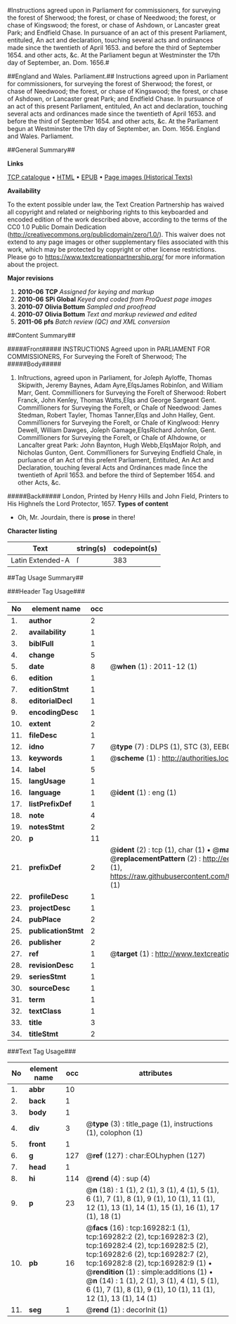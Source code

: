 #Instructions agreed upon in Parliament for commissioners, for surveying the forest of Sherwood; the forest, or chase of Needwood; the forest, or chase of Kingswood; the forest, or chase of Ashdown, or Lancaster great Park; and Endfield Chase. In pursuance of an act of this present Parliament, entituled, An act and declaration, touching several acts and ordinances made since the twentieth of April 1653. and before the third of September 1654. and other acts, &c. At the Parliament begun at Westminster the 17th day of September, an. Dom. 1656.#

##England and Wales. Parliament.##
Instructions agreed upon in Parliament for commissioners, for surveying the forest of Sherwood; the forest, or chase of Needwood; the forest, or chase of Kingswood; the forest, or chase of Ashdown, or Lancaster great Park; and Endfield Chase. In pursuance of an act of this present Parliament, entituled, An act and declaration, touching several acts and ordinances made since the twentieth of April 1653. and before the third of September 1654. and other acts, &c. At the Parliament begun at Westminster the 17th day of September, an. Dom. 1656.
England and Wales. Parliament.

##General Summary##

**Links**

[TCP catalogue](http://www.ota.ox.ac.uk/tcp/)  • 
[HTML](http://tei.it.ox.ac.uk/tcp/Texts-HTML/free/A82/A82838.html)  • 
[EPUB](http://tei.it.ox.ac.uk/tcp/Texts-EPUB/free/A82/A82838.epub) • 
[Page images (Historical Texts)](https://historicaltexts.jisc.ac.uk/eebo-99872174e)

**Availability**

To the extent possible under law, the Text Creation Partnership has waived all copyright and related or neighboring rights to this keyboarded and encoded edition of the work described above, according to the terms of the CC0 1.0 Public Domain Dedication (http://creativecommons.org/publicdomain/zero/1.0/). This waiver does not extend to any page images or other supplementary files associated with this work, which may be protected by copyright or other license restrictions. Please go to https://www.textcreationpartnership.org/ for more information about the project.

**Major revisions**

1. __2010-06__ __TCP__ *Assigned for keying and markup*
1. __2010-06__ __SPi Global__ *Keyed and coded from ProQuest page images*
1. __2010-07__ __Olivia Bottum__ *Sampled and proofread*
1. __2010-07__ __Olivia Bottum__ *Text and markup reviewed and edited*
1. __2011-06__ __pfs__ *Batch review (QC) and XML conversion*

##Content Summary##

#####Front#####
INSTRUCTIONS Agreed upon in PARLIAMENT FOR COMMISSIONERS, For Surveying the Foreſt of Sherwood; The 
#####Body#####

1. Inſtructions, agreed upon in Parliament, for Joſeph Ayloffe, Thomas Skipwith, Jeremy Baynes, Adam Ayre,EſqsJames Robinſon, and William Marr, Gent. Commiſſioners for Surveying the Foreſt of Sherwood: Robert Franck, John Kenſey, Thomas Watts,Eſqs and George Sargeant Gent. Commiſſioners for Surveying the Foreſt, or Chaſe of Needwood: James Stedman, Robert Tayler, Thomas Tanner,Eſqs and John Halſey, Gent. Commiſſioners for Surveying the Foreſt, or Chaſe of Kingſwood: Henry Dewell, William Dawges, Joſeph Gamage,EſqsRichard Johnſon, Gent. Commiſſioners for Surveying the Foreſt, or Chaſe of Aſhdowne, or Lancaſter great Park: John Baynton, Hugh Webb,EſqsMajor Rolph, and Nicholas Gunton, Gent. Commiſſioners for Surveying Endfield Chaſe, in purſuance of an Act of this preſent Parliament, Entituled, An Act and Declaration, touching ſeveral Acts and Ordinances made ſince the twentieth of April 1653. and before the third of September 1654. and other Acts, &c.

#####Back#####
London, Printed by Henry Hills and John Field, Printers to His Highneſs the Lord Protector, 1657.
**Types of content**

  * Oh, Mr. Jourdain, there is **prose** in there!

**Character listing**


|Text|string(s)|codepoint(s)|
|---|---|---|
|Latin Extended-A|ſ|383|

##Tag Usage Summary##

###Header Tag Usage###

|No|element name|occ|attributes|
|---|---|---|---|
|1.|__author__|2||
|2.|__availability__|1||
|3.|__biblFull__|1||
|4.|__change__|5||
|5.|__date__|8| @__when__ (1) : 2011-12 (1)|
|6.|__edition__|1||
|7.|__editionStmt__|1||
|8.|__editorialDecl__|1||
|9.|__encodingDesc__|1||
|10.|__extent__|2||
|11.|__fileDesc__|1||
|12.|__idno__|7| @__type__ (7) : DLPS (1), STC (3), EEBO-CITATION (1), PROQUEST (1), VID (1)|
|13.|__keywords__|1| @__scheme__ (1) : http://authorities.loc.gov/ (1)|
|14.|__label__|5||
|15.|__langUsage__|1||
|16.|__language__|1| @__ident__ (1) : eng (1)|
|17.|__listPrefixDef__|1||
|18.|__note__|4||
|19.|__notesStmt__|2||
|20.|__p__|11||
|21.|__prefixDef__|2| @__ident__ (2) : tcp (1), char (1)  •  @__matchPattern__ (2) : ([0-9\-]+):([0-9IVX]+) (1), (.+) (1)  •  @__replacementPattern__ (2) : http://eebo.chadwyck.com/downloadtiff?vid=$1&page=$2 (1), https://raw.githubusercontent.com/textcreationpartnership/Texts/master/tcpchars.xml#$1 (1)|
|22.|__profileDesc__|1||
|23.|__projectDesc__|1||
|24.|__pubPlace__|2||
|25.|__publicationStmt__|2||
|26.|__publisher__|2||
|27.|__ref__|1| @__target__ (1) : http://www.textcreationpartnership.org/docs/. (1)|
|28.|__revisionDesc__|1||
|29.|__seriesStmt__|1||
|30.|__sourceDesc__|1||
|31.|__term__|1||
|32.|__textClass__|1||
|33.|__title__|3||
|34.|__titleStmt__|2||


###Text Tag Usage###

|No|element name|occ|attributes|
|---|---|---|---|
|1.|__abbr__|10||
|2.|__back__|1||
|3.|__body__|1||
|4.|__div__|3| @__type__ (3) : title_page (1), instructions (1), colophon (1)|
|5.|__front__|1||
|6.|__g__|127| @__ref__ (127) : char:EOLhyphen (127)|
|7.|__head__|1||
|8.|__hi__|114| @__rend__ (4) : sup (4)|
|9.|__p__|23| @__n__ (18) : 1 (1), 2 (1), 3 (1), 4 (1), 5 (1), 6 (1), 7 (1), 8 (1), 9 (1), 10 (1), 11 (1), 12 (1), 13 (1), 14 (1), 15 (1), 16 (1), 17 (1), 18 (1)|
|10.|__pb__|16| @__facs__ (16) : tcp:169282:1 (1), tcp:169282:2 (2), tcp:169282:3 (2), tcp:169282:4 (2), tcp:169282:5 (2), tcp:169282:6 (2), tcp:169282:7 (2), tcp:169282:8 (2), tcp:169282:9 (1)  •  @__rendition__ (1) : simple:additions (1)  •  @__n__ (14) : 1 (1), 2 (1), 3 (1), 4 (1), 5 (1), 6 (1), 7 (1), 8 (1), 9 (1), 10 (1), 11 (1), 12 (1), 13 (1), 14 (1)|
|11.|__seg__|1| @__rend__ (1) : decorInit (1)|
